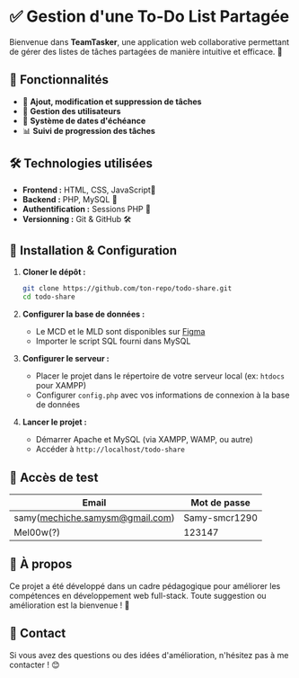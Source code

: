# ✅ Gestion d'une To-Do List Partagée

Bienvenue dans **TeamTasker**, une application web collaborative permettant de gérer des listes de tâches partagées de manière intuitive et efficace. 🚀

## 🎯 Fonctionnalités

- 📝 **Ajout, modification et suppression de tâches**
- 👥 **Gestion des utilisateurs**
- 📅 **Système de dates d'échéance**
- 📊 **Suivi de progression des tâches**

## 🛠️ Technologies utilisées

- **Frontend :** HTML, CSS, JavaScript🎨
- **Backend :** PHP, MySQL 🐘
- **Authentification :** Sessions PHP 🔐
- **Versionning :** Git & GitHub 🛠️

## 📌 Installation & Configuration

1. **Cloner le dépôt :**
   ```bash
   git clone https://github.com/ton-repo/todo-share.git
   cd todo-share
   ```

2. **Configurer la base de données :**
   - Le MCD et le MLD sont disponibles sur [Figma](https://www.figma.com/design/Ym08e9Uqb35GizNqK067gq/ECF-2-TO-DO-list?node-id=0-1&p=f&t=lqnj3lHGfq5P5Q5V-0)
   - Importer le script SQL fourni dans MySQL

3. **Configurer le serveur :**
   - Placer le projet dans le répertoire de votre serveur local (ex: `htdocs` pour XAMPP)
   - Configurer `config.php` avec vos informations de connexion à la base de données

4. **Lancer le projet :**
   - Démarrer Apache et MySQL (via XAMPP, WAMP, ou autre)
   - Accéder à `http://localhost/todo-share`

## 🔑 Accès de test

| Email | Mot de passe |
|--------|-------------|
| samy(mechiche.samysm@gmail.com) | Samy-smcr1290 |
| Mel00w(?) | 123147 |

## 📜 À propos

Ce projet a été développé dans un cadre pédagogique pour améliorer les compétences en développement web full-stack. Toute suggestion ou amélioration est la bienvenue ! 🚀

## 📧 Contact

Si vous avez des questions ou des idées d'amélioration, n'hésitez pas à me contacter ! 😊


